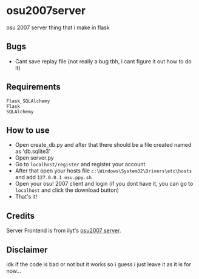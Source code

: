 # osu2007server
osu 2007 server thing that i make in flask

## Bugs
* Cant save replay file (not really a bug tbh, i cant figure it out how to do it)

## Requirements
```
Flask_SQLAlchemy
Flask
SQLAlchemy
```

## How to use
* Open create_db.py and after that there should be a file created named as 'db.sqlite3'
* Open server.py
* Go to ``localhost/register`` and register your account
* After that open your hosts file ``c:\Windows\System32\Drivers\etc\hosts`` and add ``127.0.0.1 osu.ppy.sh``
* Open your osu! 2007 client and login (if you dont have it, you can go to ``localhost`` and click the download button)
* That's it!


## Credits
Server Frontend is from ilyt's [osu2007 server](https://github.com/hzlnut/osu-2007).


## Disclaimer
idk if the code is bad or not but it works so i guess i just leave it as it is for now...
